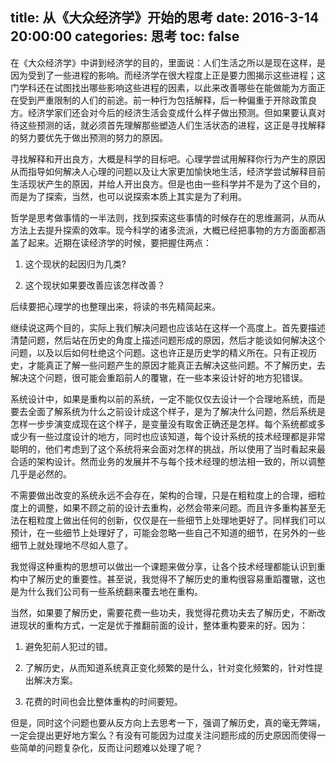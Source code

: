 title: 从《大众经济学》开始的思考
date: 2016-3-14 20:00:00
categories: 思考
toc: false
---

在《大众经济学》中讲到经济学的目的，里面说：人们生活之所以是现在这样，是因为受到了一些进程的影响。而经济学在很大程度上正是要力图揭示这些进程；这门学科还在试图找出哪些影响这些进程的因素，以此来改善哪些在能做能为方面正在受到严重限制的人们的前途。前一种行为包括解释，后一种偏重于开除政策良方。经济学家们还会对今后的经济生活会变成什么样子做出预测。但如果要认真对待这些预测的话，就必须首先理解那些塑造人们生活状态的进程，这正是寻找解释的努力要优先于做出预测的努力的原因。

寻找解释和开出良方，大概是科学的目标吧。心理学尝试用解释你行为产生的原因从而指导如何解决人心理的问题以及让大家更加愉快地生活，经济学尝试解释目前生活现状产生的原因，并给人开出良方。但是也由一些科学并不是为了这个目的，而是为了探索，当然，也可以说探索本质上其实是为了利用。

哲学是思考做事情的一半法则，找到探索这些事情的时候存在的思维漏洞，从而从方法上去提升探索的效率。现今科学的诸多流派，大概已经把事物的方方面面都涵盖了起来。近期在读经济学的时候，要把握住两点：

1. 这个现状的起因归为几类?

2. 这个现状如果要改善应该怎样改善？

后续要把心理学的也整理出来，将读的书先精简起来。
<!--more-->


继续说这两个目的，实际上我们解决问题也应该站在这样一个高度上。首先要描述清楚问题，然后站在历史的角度上描述问题形成的原因，然后才能谈如何解决这个问题，以及以后如何杜绝这个问题。这也许正是历史学的精义所在。只有正视历史，才能真正了解一些问题产生的原因才能真正去解决这些问题。不了解历史，去解决这个问题，很可能会重蹈前人的覆辙，在一些本来设计好的地方犯错误。

系统设计中，如果是重构以前的系统，一定不能仅仅去设计一个合理地系统，而是要去全面了解系统为什么之前设计成这个样子，是为了解决什么问题，然后系统是怎样一步步演变成现在这个样子，是变量没有取舍正确还是怎样。每个系统都或多或少有一些过度设计的地方，同时也应该知道，每个设计系统的技术经理都是非常聪明的，他们考虑到了这个系统将来会面对怎样的挑战，所以使用了当时看起来最合适的架构设计。然而业务的发展并不与每个技术经理的想法相一致的，所以调整几乎是必然的。

不需要做出改变的系统永远不会存在，架构的合理，只是在粗粒度上的合理，细粒度上的调整，如果不顾之前的设计去重构，必然会带来问题。而且许多重构甚至无法在粗粒度上做出任何的创新，仅仅是在一些细节上处理地更好了。同样我们可以预计，在一些细节上处理好了，可能会忽略一些自己不知道的细节，在另外的一些细节上就处理地不尽如人意了。

我觉得这种重构的思想可以做出一个课题来做分享，让各个技术经理都能认识到重构中了解历史的重要性。甚至说，我觉得不了解历史的重构很容易重蹈覆辙，这也是为什么我们公司有一些系统翻来覆去地在重构。

当然，如果要了解历史，需要花费一些功夫，我觉得花费功夫去了解历史，不断改进现状的重构方式，一定是优于推翻前面的设计，整体重构要来的好。因为：

1. 避免犯前人犯过的错。

2. 了解历史，从而知道系统真正变化频繁的是什么，针对变化频繁的，针对性提出解决方案。

3. 花费的时间也会比整体重构的时间要短。

但是，同时这个问题也要从反方向上去思考一下，强调了解历史，真的毫无弊端，一定会提出更好地方案么？有没有可能因为过度关注问题形成的历史原因而使得一些简单的问题复杂化，反而让问题难以处理了呢？
